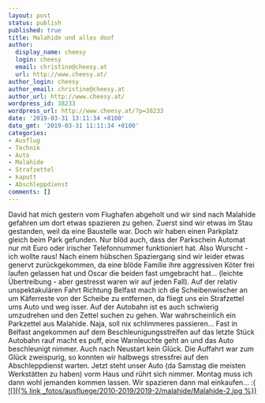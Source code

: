 ```yaml
---
layout: post
status: publish
published: true
title: Malahide und alles doof
author:
  display_name: cheesy
  login: cheesy
  email: christine@cheesy.at
  url: http://www.cheesy.at/
author_login: cheesy
author_email: christine@cheesy.at
author_url: http://www.cheesy.at/
wordpress_id: 38233
wordpress_url: http://www.cheesy.at/?p=38233
date: '2019-03-31 13:11:34 +0100'
date_gmt: '2019-03-31 11:11:34 +0100'
categories:
- Ausflug
- Technik
- Auto
- Malahide
- Strafzettel
- kaputt
- Abschleppdienst
comments: []
---
```

David hat mich gestern vom Flughafen abgeholt und wir sind nach Malahide gefahren um dort etwas spazieren zu gehen. Zuerst sind wir etwas im Stau gestanden, weil da eine Baustelle war. Doch wir haben einen Parkplatz gleich beim Park gefunden. Nur blöd auch, dass der Parkschein Automat nur mit Euro oder irischer Telefonnummer funktioniert hat.
Also Wurscht - ich wollte raus! Nach einem hübschen Spaziergang sind wir leider etwas genervt zurückgekommen, da eine blöde Familie ihre aggressiven Köter frei laufen gelassen hat und Oscar die beiden fast umgebracht hat... (leichte Übertreibung - aber gestresst waren wir auf jeden Fall).
Auf der relativ unspektakulären Fahrt Richtung Belfast mach ich die Scheibenwischer an um Käferreste von der Scheibe zu entfernen, da fliegt uns ein Strafzettel ums Auto und weg isser. Auf der Autobahn ist es auch schwierig umzudrehen und den Zettel suchen zu gehen. War wahrscheinlich ein Parkzettel aus Malahide.
Naja, soll nix schlimmeres passieren... Fast in Belfast angekommen auf dem Beschleunigungsstreifen auf das letzte Stück Autobahn rauf macht es puff, eine Warnleuchte geht an und das Auto beschleunigt nimmer. Auch nach Neustart kein Glück. Die Auffahrt war zum Glück zweispurig, so konnten wir halbwegs stressfrei auf den Abschleppdienst warten.
Jetzt steht unser Auto (da Samstag die meisten Werkstätten zu haben) vorm Haus und rührt sich nimmer. Montag muss ich dann wohl jemanden kommen lassen.
Wir spazieren dann mal einkaufen... :(
[![]({% link _fotos/ausfluege/2010-2019/2019-2/malahide/Malahide-2.jpg %})](http://www.cheesy.at/fotos/ausfluege/malahide/)
